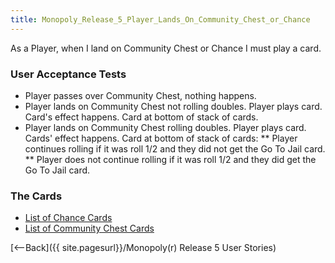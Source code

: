 ```yaml
---
title: Monopoly_Release_5_Player_Lands_On_Community_Chest_or_Chance
---
```

As a Player, when I land on Community Chest or Chance I must play a card.

### User Acceptance Tests
* Player passes over Community Chest, nothing happens.
* Player lands on Community Chest not rolling doubles. Player plays card. Card's effect happens. Card at bottom of stack of cards.
* Player lands on Community Chest rolling doubles. Player plays card. Cards' effect happens. Card at bottom of stack of cards:
** Player continues rolling if it was roll 1/2 and they did not get the Go To Jail card.
** Player does not continue rolling if it was roll 1/2 and they did get the Go To Jail card.

### The Cards
* [List of Chance Cards](http://en.wikipedia.org/wiki/Chance_cards)
* [List of Community Chest Cards](http://en.wikipedia.org/wiki/Community_Chest_cards)

[<--Back]({{ site.pagesurl}}/Monopoly(r) Release 5 User Stories)